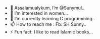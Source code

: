 - 👋 Assalamualykum, I’m @Sunymul..
- 👀 I’m interested in women...
- 🌱 I’m currently learning C programming..
- 📫 How to reach me : Fb: SH Sunny..
- ⚡ Fun fact: I like to read Islamic books...

<!---
Sunymul/Sunymul is a ✨ special ✨ repository because its `README.md` (this file) appears on your GitHub profile.
You can click the Preview link to take a look at your changes.
--->
